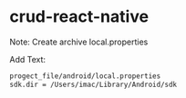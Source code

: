 # crud-react-native
Note: Create archive local.properties

Add Text:
```bash
progect_file/android/local.properties
sdk.dir = /Users/imac/Library/Android/sdk
```
